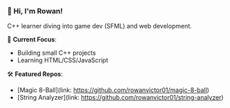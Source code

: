 ### 👋 Hi, I'm Rowan!  
C++ learner diving into game dev (SFML) and web development.  

🎯 **Current Focus**:  
- Building small C++ projects  
- Learning HTML/CSS/JavaScript  

🛠️ **Featured Repos**:  
- [Magic 8-Ball](link: https://github.com/rowanvictor01/magic-8-ball)  
- [String Analyzer](link: https://github.com/rowanvictor01/string-analyzer)  
